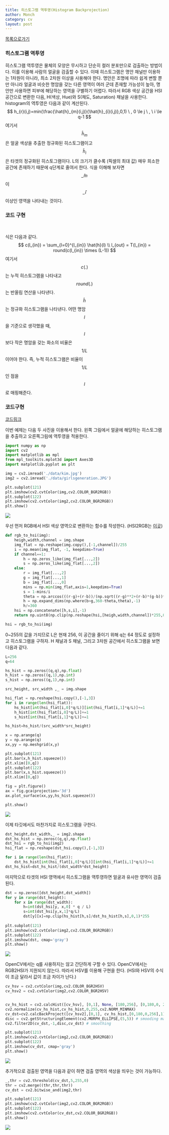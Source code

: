 ```yaml
---
title: 히스토그램 역투영(Histogram Backprojection)
author: Monch
category: cv
layout: post
---
```


[목록으로가기](https://songminkee.github.io/cv/2030/05/03/list.html)

<h3>히스토그램 역투영</h3>

히스토그램 역투영은 물체의 모양은 무시하고 단순히 컬러 분포만으로 검출하는 방법이다.
이를 이용해 사람의 얼굴을 검출할 수 있다.
이때 히스토그램은 명안 채널만 이용하는 1차원이 아니라, 최소 2차원 이상을 사용해야 한다. 명안은 조명에 따라 쉽게 변할 뿐만 아니라 얼굴과 비슷한 명암을 갖는 다른 영역이 여러 군데 존재할 가능성이 높아, 명안만 사용하면 피부에 해당하는 영역을 구별하기 어렵다. 따라서 RGB 색상 공간을 HSI 공간으로 변환한 다음, H(색상, Hue)와 S(채도, Saturation) 채널을 사용한다.
histogram의 역투영은 다음과 같이 계산된다.
$$
h_{r}(i,j)=min(\frac{\hat{h}_{m}(i,j)}{\hat{h}_{i}(i,j)},0,1) \ , 0 \le j \ , \ i \le q-1
$$
여기서 $$\hat{h}_{m}$$은 얼굴 색상을 추출한 정규화된 히스토그램이고 $$\hat{h}_{i}$$은 타겟의 정규화된 히스토그램이다. L의 크기가 클수록 (픽셀의 최대 값) 매우 희소한 공간에 존재하기 때문에 q단계로 줄여서 한다. 
식을 이해해 보자면 $$\hat_{m}$$이 $$\hat_{i}$$ 이상인 영역을 나타내는 것이다.



<h3>코드 구현</h3>



<br>

식은 다음과 같다.
$$
c(l_{in}) = \sum_{l=0}^{l_{in}} \hat{h}(l) \\
l_{out} = T(l_{in}) = round(c(l_{in}) \times (L-1))
$$
여기서 $$c(.)$$는 누적 히스토그램을 나타내고 $$round(.)$$는 반올림 연산을 나타낸다. $$\hat{h}$$는 정규화 히스토그램을 나타낸다.
어떤 명암 $$l$$을 기준으로 생각했을 때, $$l$$보다 작은 명암을 갖는 화소의 비율은 $$1/L$$이어야 한다.
즉, 누적 히스토그램은 비율이 $$1/L$$인 점을 $$l$$로 매핑해준다.



<h3>코드구현</h3>

[코드링크](https://github.com/Songminkee/computer_vision/blob/master/histogram_backprojection.ipynb)

이번 예제는 다음 두 사진을 이용해서 한다. 왼쪽 그림에서 얼굴에 해당하는 히스토그램을 추출하고 오른쪽그림에 역투영을 적용한다.

```python
import numpy as np
import cv2
import matplotlib as mpl
from mpl_toolkits.mplot3d import Axes3D
import matplotlib.pyplot as plt

img = cv2.imread('./data/kim.jpg')
img2 = cv2.imread('./data/girlsgeneration.JPG')

plt.subplot(121)
plt.imshow(cv2.cvtColor(img,cv2.COLOR_BGR2RGB))
plt.subplot(122)
plt.imshow(cv2.cvtColor(img2,cv2.COLOR_BGR2RGB))
plt.show()
```

<img src="{{'assets/picture/histogram_backproj_ex1.jpg' | relative_url}}">

우선 먼저 RGB에서 HSI 색상 영역으로 변환하는 함수를 작성한다. (HSI2RGB는 [이곳](https://github.com/Songminkee/computer_vision/blob/master/histogram_backprojection.py))

```python
def rgb_to_hsi(img):
    heigh,width,channel = img.shape
    img_flat = np.reshape(img.copy(),[-1,channel])/255
    i = np.mean(img_flat, -1, keepdims=True)
    if channel==1:
        h = np.zeros_like(img_flat[...,2])
        s = np.zeros_like(img_flat[...,2])
    else:
        r = img_flat[...,2]
        g = img_flat[...,1]
        b = img_flat[...,0]
        mins = np.min(img_flat,axis=1,keepdims=True)
        s = 1-mins/i
        theta = np.arccos(((r-g)+(r-b))/(np.sqrt((r-g)**2+(r-b)*(g-b))*2))* 180 / np.pi
        h = np.expand_dims(np.where(b>g,360-theta,theta),-1)
        h/=360
    hsi = np.concatenate([h,s,i],-1)
    return np.uint8(np.clip(np.reshape(hsi,[heigh,width,channel])*255,0,255))

hsi = rgb_to_hsi(img)
```

0~255의 값을 가지므로 L은 현재 256, 이 공간을 줄이기 위해 q는 64 정도로 설정하고 히스토그램을 구하자. H 채널과 S 채널, 그리고 3차원 공간에서 히스토그램을 보면 다음과 같다.

```python
L=256
q=64

hs_hist = np.zeros((q,q),np.float)
h_hist = np.zeros((q,1),np.int)
s_hist = np.zeros((q,1),np.int)

src_height, src_width ,_ = img.shape

hsi_flat = np.reshape(hsi.copy(),[-1,3])
for i in range(len(hsi_flat)):
    hs_hist[int(hsi_flat[i,0]*q/L)][int(hsi_flat[i,1]*q/L)]+=1
    h_hist[int(hsi_flat[i,0]*q/L)]+=1
    s_hist[int(hsi_flat[i,1]*q/L)]+=1

hs_hist=hs_hist/(src_width*src_height)

x = np.arange(q)
y = np.arange(q)
xx,yy = np.meshgrid(x,y)

plt.subplot(121)
plt.bar(x,h_hist.squeeze())
plt.xlim([0,q])
plt.subplot(122)
plt.bar(x,s_hist.squeeze())
plt.xlim([0,q])

fig = plt.figure()
ax = fig.gca(projection='3d')
ax.plot_surface(xx,yy,hs_hist.squeeze())

plt.show()
```

<img src="{{'assets/picture/histogram_backproj_ex2.jpg' | relative_url}}">

이제 타깃에서도 마찬가지로 히스토그램을 구한다.

```python
dst_height,dst_width,_ = img2.shape
dst_hs_hist = np.zeros((q,q),np.float)
dst_hsi = rgb_to_hsi(img2)
hsi_flat = np.reshape(dst_hsi.copy(),[-1,3])

for i in range(len(hsi_flat)):
    dst_hs_hist[int(hsi_flat[i,0]*q/L)][int(hsi_flat[i,1]*q/L)]+=1
dst_hs_hist=dst_hs_hist/(dst_width*dst_height)
```

마지막으로 타겟의 HSI 영역에서 히스토그램을 역투영하면 얼굴과 유사한 영역이 검출된다.

```python
dst = np.zeros([dst_height,dst_width])
for y in range(dst_height):
    for x in range(dst_width):
        h=int(dst_hsi[y, x,0] * q / L)
        s=int(dst_hsi[y,x,1]*q/L)
        dst[y][x]=np.clip(hs_hist[h,s]/dst_hs_hist[h,s],0,1)*255
        
plt.subplot(121)
plt.imshow(cv2.cvtColor(img2,cv2.COLOR_BGR2RGB))
plt.subplot(122)
plt.imshow(dst, cmap='gray')
plt.show()
```

<img src="{{'assets/picture/histogram_backproj_ex3.jpg' | relative_url}}">







OpenCV에서는 q를 사용하지는 않고 간단하게 구할 수 있다.
OpenCV에서는 RGB2HSI가 지원되지 않는다. 따라서 HSV를 이용해 구현을 한다. (HSI와 HSV의 수식이 조금 달라서 값이 조금 차이가 난다.)

```python
cv_hsv = cv2.cvtColor(img,cv2.COLOR_BGR2HSV)
cv_hsv2 = cv2.cvtColor(img2,cv2.COLOR_BGR2HSV)


cv_hs_hist = cv2.calcHist([cv_hsv], [0,1], None, [180,256], [0,180,0, 256])
cv2.normalize(cv_hs_hist,cv_hs_hist,0,255,cv2.NORM_MINMAX)
cv_dst=cv2.calcBackProject([cv_hsv2],[0,1], cv_hs_hist,[0,180,0,256],1) # 역투영함수
disc = cv2.getStructuringElement(cv2.MORPH_ELLIPSE,(5,5)) # smooding mask
cv2.filter2D(cv_dst,-1,disc,cv_dst) # smoothing

plt.subplot(121)
plt.imshow(cv2.cvtColor(img2,cv2.COLOR_BGR2RGB))
plt.subplot(122)
plt.imshow(cv_dst, cmap='gray')
plt.show()
```

<img src="{{'assets/picture/histogram_backproj_ex4.jpg' | relative_url}}">

추가적으로 검출된 영역을 다음과 같이 하면 검출 영역의 색상을 띄우는 것이 가능하다.

```python
_,thr = cv2.threshold(cv_dst,5,255,0)
thr = cv2.merge((thr,thr,thr))
cv_dst = cv2.bitwise_and(img2,thr)

plt.subplot(121)
plt.imshow(cv2.cvtColor(img2,cv2.COLOR_BGR2RGB))
plt.subplot(122)
plt.imshow(cv2.cvtColor(cv_dst,cv2.COLOR_BGR2RGB))
plt.show()
```

<img src="{{'assets/picture/histogram_backproj_ex5.jpg' | relative_url}}">